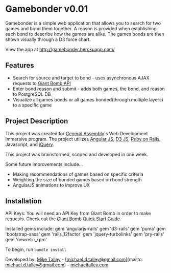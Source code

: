 Gamebonder v0.01
================

Gamebonder is a simple web application that allows you to search for two games and bond them together. A reason is provided when establishing each bond to describe how the games are alike. The games bonds are then shown visually through a D3 force chart.

View the app at http://gamebonder.herokuapp.com/


Features
--------
* Search for source and target to bond - uses asynchronous AJAX requests to [Giant Bomb API](http://api.giantbomb.com)
* Enter bond reason and submit - adds both games, the bond, and reason to PostgreSQL DB
* Visualize all games bonds or all games bonded(through multiple layers) to a specific game


Project Description
-------------------
This project was created for [General Assembly](http://www.generalassemb.ly)'s Web Development Immersive program. The
project utilizes [Angular JS](http://angularjs.org), [D3 JS](http://d3js.org/), [Ruby on Rails](http://rubyonrails.org/), Javascript, and [jQuery](http://jquery.com/).

This project was brainstormed, scoped and developed in one week.

Some future improvements include...
* Making recommendations of games based on specific criteria
* Weighting the size of bonded games based on bond strength
* AngularJS animations to improve UX


Installation
------------
API Keys:
You will need an API Key from Giant Bomb in order to make requests. Check out the [Giant Bomb Quick Start Guide](http://www.giantbomb.com/forums/api-developers-3017/quick-start-guide-to-using-the-api-1427959/)

Installed gems include:
gem 'angularjs-rails'
gem 'd3-rails'
gem 'puma'
gem 'bootstrap-sass'
gem 'rails_12factor'
gem 'jquery-turbolinks'
gem 'pry-rails'
gem 'newrelic_rpm'

To begin, run `bundle install`


Developed by: [Mike Talley](https://github.com/miketalley) - [michael.d.talley@gmail.com](mailto: michael.d.talley@gmail.com) - [michaeltalley.com](http://www.michaeltalley.com)
